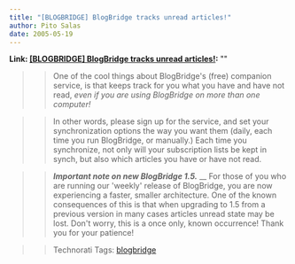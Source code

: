```yaml
---
title: "[BLOGBRIDGE] BlogBridge tracks unread articles!"
author: Pito Salas
date: 2005-05-19
---
```


**Link: [[BLOGBRIDGE] BlogBridge tracks unread articles!](None):** ""


>>

>> One of the cool things about BlogBridge's (free) companion service, is that
keeps track for you what you have and have not read, _even if you are using
BlogBridge on more than one computer!_

>>

>> In other words, please sign up for the service, and set your
synchronization options the way you want them (daily, each time you run
BlogBridge, or manually.) Each time you synchronize, not only will your
subscription lists be kept in synch, but also which articles you have or have
not read.

>>

>> **_Important note on new BlogBridge 1.5._** __ For those of you who are
running our 'weekly' release of BlogBridge, you are now experiencing a faster,
smaller architecture. One of the known consequences of this is that when
upgrading to 1.5 from a previous version in many cases articles unread state
may be lost. Don't worry, this is a once only, known occurrence! Thank you for
your patience!

>>

>> Technorati Tags: [blogbridge](<http://technorati.com/tag/blogbridge>)


